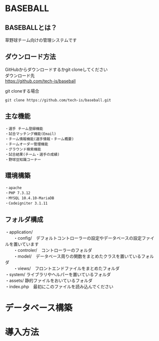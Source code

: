 # BASEBALL

## BASEBALLとは？
草野球チーム向けの管理システムです

## ダウンロード方法
GitHubからダウンロードするかgit cloneしてください  
ダウンロード先  
https://github.com/tech-is/baseball  

git cloneする場合  
```
git clone https://github.com/tech-is/baseball.git  
```

## 主な機能
```
・選手 チーム登録機能  
・試合マッチング機能(Email)  
・チーム情報機能(選手情報・チーム概要)  
・チームオーダー管理機能  
・グラウンド検索機能  
・試合結果(チーム・選手の成績)  
・野球豆知識コーナー 
```
## 環境構築
```
・apache  
・PHP 7.3.12  
・MYSQL 10.4.10-MariaDB   
・Codeigniter 3.1.11  
```

## フォルダ構成
・application/  
　　・config/　デフォルトコントローラーの設定やデータベースの設定ファイルを置いています  
　　・controler/　コントローラーのフォルダ  
　　・model/　データベース周りの関数をまとめたクラスを置いているフォルダ  
　　・views/　フロントエンドファイルをまとめたフォルダ  
・system/ ライブラリやヘルパーを置いているフォルダ  
・assets/ 静的ファイルをおいているフォルダ  
・index.php　最初にこのファイルを読み込んでください  

# データベース構築

# 導入方法
